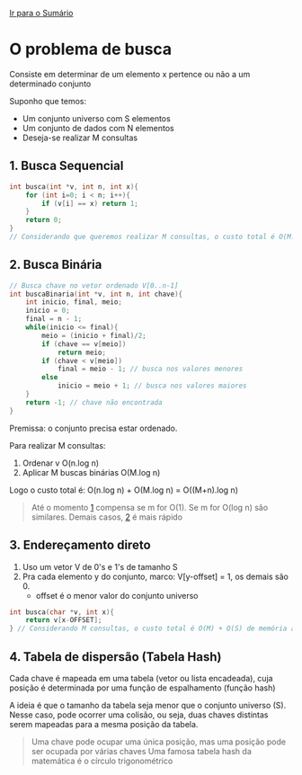 [Ir para o Sumário](../README.md)

# O problema de busca

Consiste em determinar de um elemento x pertence ou não a um determinado conjunto

Suponho que temos:

- Um conjunto universo com S elementos
- Um conjunto de dados com N elementos
- Deseja-se realizar M consultas

## 1. Busca Sequencial

```c
int busca(int *v, int n, int x){
    for (int i=0; i < n; i++){
        if (v[i] == x) return 1;
    }
    return 0;
}
// Considerando que queremos realizar M consultas, o custo total é O(M.n)
```

## 2. Busca Binária

```c
// Busca chave no vetor ordenado V[0..n-1]
int buscaBinaria(int *v, int n, int chave){
    int inicio, final, meio;
    inicio = 0;
    final = n - 1;
    while(inicio <= final){
        meio = (inicio + final)/2;
        if (chave == v[meio])
            return meio;
        if (chave < v[meio])
            final = meio - 1; // busca nos valores menores
        else
            inicio = meio + 1; // busca nos valores maiores
    }
    return -1; // chave não encontrada
}
```
Premissa: o conjunto precisa estar ordenado.

Para realizar M consultas:

1. Ordenar v O(n.log n)
2. Aplicar M buscas binárias O(M.log n)

Logo o custo total é: O(n.log n) + O(M.log n) = O((M+n).log n)

> Até o momento [1](#1-busca-sequencial) compensa se m for O(1). Se m for O(log n) são similares. Demais casos, [2](#2-busca-binaria) é mais rápido

## 3. Endereçamento direto

1. Uso um vetor V de 0's e 1's de tamanho S
2. Pra cada elemento y do conjunto, marco: V[y-offset] = 1, os demais são 0.
    - offset é o menor valor do conjunto universo 

```c
int busca(char *v, int x){
    return v[x-OFFSET];
} // Considerando M consultas, o custo total é O(M) + O(S) de memória auxiliar
```

## 4. Tabela de dispersão (Tabela Hash)

Cada chave é mapeada em uma tabela (vetor ou lista encadeada), cuja posição é determinada por uma função de espalhamento (função hash)

A ideia é que o tamanho da tabela seja menor que o conjunto universo (S). Nesse caso, pode ocorrer uma colisão, ou seja, duas chaves distintas serem mapeadas para a mesma posição da tabela.

> Uma chave pode ocupar uma única posição, mas uma posição pode ser ocupada por várias chaves
> Uma famosa tabela hash da matemática é o círculo trigonométrico